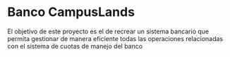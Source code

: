 # Banco CampusLands

El objetivo de este proyecto es el de recrear un sistema bancario que permita gestionar de manera eficiente todas las operaciones relacionadas con el sistema
de cuotas de manejo del banco